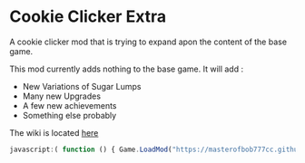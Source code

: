 # Cookie Clicker Extra
A cookie clicker mod that is trying to expand apon the content of the base game. 

This mod currently adds nothing to the base game. 
It will add : 
* New Variations of Sugar Lumps
* Many new Upgrades
* A few new achievements 
* Something else probably 

The wiki is located [here](https://masterofbob777cc.github.io/CookieClickerExtra/)
```javascript
javascript:( function () { Game.LoadMod("https://masterofbob777cc.github.io/CookieClickerExtra/moid/MainMod.js"); }(); );
```
